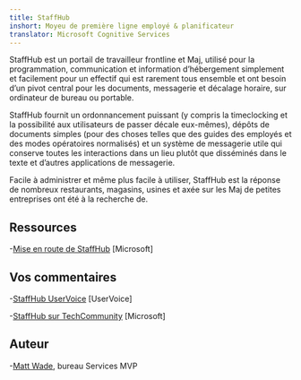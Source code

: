 ```yaml
---
title: StaffHub
inshort: Moyeu de première ligne employé & planificateur
translator: Microsoft Cognitive Services
---
```


StaffHub est un portail de travailleur frontline et Maj, utilisé pour la programmation, communication et information d’hébergement simplement et facilement pour un effectif qui est rarement tous ensemble et ont besoin d’un pivot central pour les documents, messagerie et décalage horaire, sur ordinateur de bureau ou portable.

StaffHub fournit un ordonnancement puissant (y compris la timeclocking et la possibilité aux utilisateurs de passer décale eux-mêmes), dépôts de documents simples (pour des choses telles que des guides des employés et des modes opératoires normalisés) et un système de messagerie utile qui conserve toutes les interactions dans un lieu plutôt que disséminés dans le texte et d’autres applications de messagerie. 

Facile à administrer et même plus facile à utiliser, StaffHub est la réponse de nombreux restaurants, magasins, usines et axée sur les Maj de petites entreprises ont été à la recherche de.

Ressources
---------

-[Mise en route de StaffHub](https://support.office.com/en-us/article/getting-started-with-microsoft-staffhub-92e9480f-0a37-47d2-ac96-2d11ee5f0656)
    \[Microsoft\]


Vos commentaires
---------

-[StaffHub UserVoice](https://staffhub.uservoice.com/forums/323718-general)
    \[UserVoice\]

-[StaffHub sur TechCommunity](https://techcommunity.microsoft.com/t5/Microsoft-StaffHub/ct-p/StaffHub)
    \[Microsoft\]

Auteur
---------

-[Matt Wade](https://www.linkedin.com/in/thatmattwade/), bureau Services MVP

